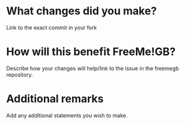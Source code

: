 # What changes did you make?
Link to the exact commit in your fork

# How will this benefit FreeMe!GB?
Describe how your changes will help/link to the issue in the freemegb repository.

# Additional remarks
Add any additional statements you wish to make.
